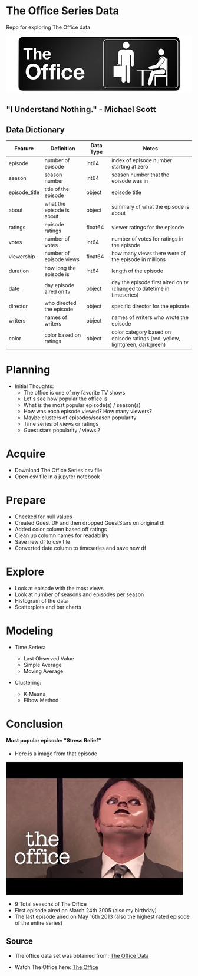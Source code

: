 # The Office Series Data

Repo for exploring The Office data

![the_office](the_office.jpg)

## "I Understand Nothing."  - Michael Scott

## Data Dictionary
| Feature | Definition | Data Type | Notes |
| ------- | ---------- | --------- | ----- |
| episode | number of episode | int64 | index of episode number starting at zero |
| season  | season number | int64 | season number that the episode was in |
| episode_title | title of the episode | object | episode title |
| about | what the episode is about | object | summary of what the episode is about |
| ratings | episode ratings | float64 | viewer ratings for the episode |
| votes | number of votes | int64 | number of votes for ratings in the episode |
| viewership | number of episode views | float64 | how many views there were of the episode in millions |
| duration | how long the episode is | int64 | length of the episode |
| date | day episode aired on tv | object | day the episode first aired on tv (changed to datetime in timeseries) |
| director | who directed the episode | object | specific director for the episode |
| writers | names of writers | object | names of writers who wrote the episode |
| color | color based on ratings | object | color category based on episode ratings (red, yellow, lightgreen, darkgreen) |


# Planning

- Initial Thoughts:
    - The office is one of my favorite TV shows
    - Let's see how popular the office is
    - What is the most popular episode(s) / season(s)
    - How was each episode viewed? How many viewers?
    - Maybe clusters of episodes/season popularity
    - Time series of views or ratings
    - Guest stars popularity / views ?


# Acquire

- Download The Office Series csv file
- Open csv file in a jupyter notebook


# Prepare

- Checked for null values
- Created Guest DF and then dropped GuestStars on original df
- Added color column based off ratings
- Clean up column names for readability
- Save new df to csv file
- Converted date column to timeseries and save new df


# Explore

- Look at episode with the most views
- Look at number of seasons and episodes per season
- Histogram of the data
- Scatterplots and bar charts

# Modeling

- Time Series:
    - Last Observed Value
    - Simple Average
    - Moving Average

- Clustering:
    - K-Means
    - Elbow Method

# Conclusion

#### Most popular episode: "Stress Relief"

- Here is a image from that episode

![stress_relief](dwight.jpeg)


- 9 Total seasons of The Office
- First episode aired on March 24th 2005 (also my birthday)
- The last episode aired on May 16th 2013 (also the highest rated episode of the entire series)


## Source

- The office data set was obtained from: [The Office Data](https://www.kaggle.com/nehaprabhavalkar/the-office-dataset)

- Watch The Office here: [The Office](https://www.peacocktv.com/the-office-on-peacock?gclsrc=aw.ds&gclid=CjwKCAiAlfqOBhAeEiwAYi43FxAbt_tCgVsAz1kXmuvdiZzYmbLT9JaXC0GSKn0SxT6KFDmE5P9WDhoCPb8QAvD_BwE&gclsrc=aw.ds)